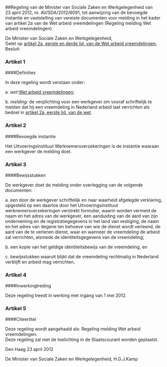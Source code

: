 <meta http-equiv='Content-Type' content='text/html; charset=utf-8' />

##Regeling van de Minister van Sociale Zaken en Werkgelegenheid van 23 april 2012, nr. AV/SDA/2012/6091, tot aanwijzing van de bevoegde instantie en vaststelling van vereiste documenten voor melding in het kader van artikel 2a van de Wet arbeid vreemdelingen (Regeling melding Wet arbeid vreemdelingen)

De Minister van Sociale Zaken en Werkgelegenheid,  
Gelet op [artikel 2a, eerste en derde lid, van de Wet arbeid vreemdelingen](../../../../../../../wet/wet/arbeid/vreemdelingen/BWBR0007149/README.md);
Besluit:    

### Artikel  1  

####Definities

In deze regeling wordt verstaan onder: 

a. *wet:*[Wet arbeid vreemdelingen](../../../../../../../wet/wet/arbeid/vreemdelingen/BWBR0007149/README.md);  

b. *melding:* de verplichting voor een werkgever om vooraf schriftelijk te melden dat hij een vreemdeling in Nederland arbeid laat verrichten als bedoel in [artikel 2a, eerste lid, van de wet](../../../../../../../wet/wet/arbeid/vreemdelingen/BWBR0007149/README.md).    

### Artikel  2  

####Bevoegde instantie

Het Uitvoeringsinstituut Werknemersverzekeringen is de instantie waaraan een werkgever de melding doet.  

### Artikel  3  

####Bewijsstukken

De werkgever doet de melding onder overlegging van de volgende documenten: 

a. een door de werkgever schriftelijk en naar waarheid afgelegde verklaring, opgesteld op een daartoe door het Uitvoeringsinstituut werknemersverzekeringen verstrekt formulier, waarin worden vermeld de naam en het adres van de werkgever, een aanduiding van de aard van zijn onderneming en de registratiegegevens in het land van vestiging, de naam en het adres van degene ten behoeve van wie de dienst wordt verleend, de aard van de te verlenen dienst, waar en wanneer de vreemdeling de arbeid zal verrichten, alsmede de identiteitsgegevens van de vreemdeling;  

b. een kopie van het geldige identiteitsbewijs van de vreemdeling, en  

c. bewijsstukken waaruit blijkt dat de vreemdeling rechtmatig in Nederland verblijft en arbeid mag verrichten.    

### Artikel  4  

####Inwerkingtreding

Deze regeling treedt in werking met ingang van 1 mei 2012.  

### Artikel  5  

####Citeertitel

Deze regeling wordt aangehaald als: Regeling melding Wet arbeid vreemdelingen.  
Deze regeling zal met de toelichting in de Staatscourant worden geplaatst.   

Den Haag 
23 april 2012   

De 
Minister van Sociale Zaken en Werkgelegenheid,
H.G.J.Kamp   
